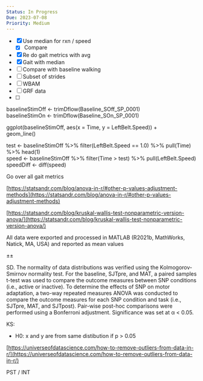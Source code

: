 ```yaml
---
Status: In Progress
Due: 2023-07-08
Priority: Medium
---
```

- [x] Use median for rxn / speed
    - [x] Compare
- [x] Re do gait metrics with avg
- [x] Gait with median
- [ ] Compare with baseline walking
- [ ] Subset of strides
- [ ] WBAM
- [ ] GRF data
- [ ]

baselineStimOff <- trimDflow(Baseline_SOff_SP_0001)  
baselineStimOn <- trimDflow(Baseline_SOn_SP_0001)

ggplot(baselineStimOff, aes(x = Time, y = LeftBelt.Speed)) +  
geom_line()

test <- baselineStimOff %>% filter(LeftBelt.Speed == 1.0) %>% pull(Time) %>% head(1)  
speed <- baselineStimOff %>% filter(Time > test) %>% pull(LeftBelt.Speed)  
speedDiff <- diff(speed)

  

  

Go over all gait metrics

[https://statsandr.com/blog/anova-in-r/#other-p-values-adjustment-methods](https://statsandr.com/blog/anova-in-r/#other-p-values-adjustment-methods)

[https://statsandr.com/blog/kruskal-wallis-test-nonparametric-version-anova/](https://statsandr.com/blog/kruskal-wallis-test-nonparametric-version-anova/)

  

All data were exported and processed in MATLAB (R2021b, MathWorks, Natick, MA, USA) and reported as mean values

±±

SD. The normality of data distributions was verified using the Kolmogorov-Smirnov normality test. For the baseline, SJTpre, and MAT, a paired samples t-test was used to compare the outcome measures between SNP conditions (i.e., active or inactive). To determine the effects of SNP on motor adaptation, a two-way repeated measures ANOVA was conducted to compare the outcome measures for each SNP condition and task (i.e., SJTpre, MAT, and SJTpost). Pair-wise post-hoc comparisons were performed using a Bonferroni adjustment. Significance was set at α < 0.05.

  

  

KS:

- H0: x and y are from same distibution if p > 0.05

  

[https://universeofdatascience.com/how-to-remove-outliers-from-data-in-r/](https://universeofdatascience.com/how-to-remove-outliers-from-data-in-r/)

  

  

PST / INT